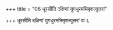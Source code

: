 +++
title = "06 धूरसीति दक्षिणां युगधुरमभिमृशत्युत्तरां"

+++
धूरसीति दक्षिणां युगधुरमभिमृशत्युत्तरां वा ६
